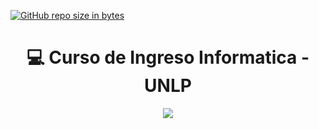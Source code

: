 [![GitHub repo size in bytes](https://img.shields.io/github/repo-size/Vicen621/Curso-Ingreso-UNLP-Informatica)](https://github.com/FabianMartinez1234567/Curso-Ingreso-UNLP-Informatica)
<h1 align="center"> 💻 Curso de Ingreso Informatica - UNLP </h1>
<div align="center">
<img src="https://media.giphy.com/media/1C8bHHJturSx2/giphy.gif"/>
 </div>
<br>